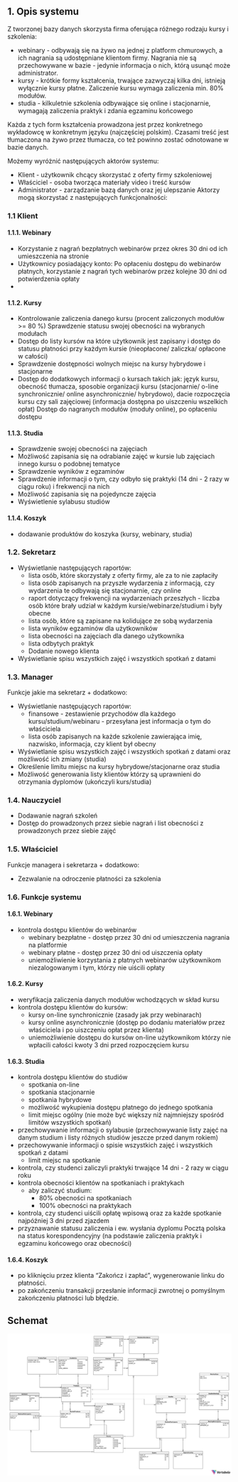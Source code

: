 ## 1. Opis systemu

Z tworzonej bazy danych skorzysta firma oferująca różnego rodzaju kursy i szkolenia:

* webinary - odbywają się na żywo na jednej z platform chmurowych, a ich nagrania są udostępniane klientom firmy. Nagrania nie są przechowywane w bazie - jedynie informacja o nich, którą usunąć może administrator.
* kursy - krótkie formy kształcenia, trwające zazwyczaj kilka dni, istnieją wyłącznie kursy płatne. Zaliczenie kursu wymaga zaliczenia min. 80% modułów.
* studia - kilkuletnie szkolenia odbywające się online i stacjonarnie, wymagają zaliczenia praktyk i zdania egzaminu końcowego

Każda z tych form kształcenia prowadzona jest przez konkretnego wykładowcę w konkretnym języku (najczęściej polskim). Czasami treść jest tłumaczona na żywo przez tłumacza, co też powinno zostać odnotowane w bazie danych.

Możemy wyróżnić następujących aktorów systemu:

* Klient - użytkownik chcący skorzystać z oferty firmy szkoleniowej
* Właściciel - osoba tworząca materiały video i treść kursów
* Administrator - zarządzanie bazą danych oraz jej ulepszanie
 Aktorzy mogą skorzystać z następujących funkcjonalności:

### 1.1 Klient

#### 1.1.1. Webinary

* Korzystanie z nagrań bezpłatnych webinarów przez okres 30 dni od ich umieszczenia na stronie
* Użytkownicy posiadający konto: Po opłaceniu dostępu do webinarów płatnych, korzystanie z nagrań tych webinarów przez kolejne 30 dni od potwierdzenia opłaty
*

#### 1.1.2. Kursy

* Kontrolowanie zaliczenia danego kursu
(procent zaliczonych modułów >= 80 %)
Sprawdzenie statusu swojej obecności na wybranych modułach
* Dostęp do listy kursów na które użytkownik jest zapisany i dostęp do statusu płatności przy każdym kursie (nieopłacone/ zaliczka/ opłacone w całości)
* Sprawdzenie dostępności wolnych miejsc na kursy hybrydowe i stacjonarne
* Dostęp do dodatkowych informacji o kursach takich jak: język kursu, obecność tłumacza, sposobie organizacji kursu (stacjonarnie/
o-line synchronicznie/ online asynchronicznie/ hybrydowo), dacie rozpoczęcia kursu czy sali zajęciowej (informacja dostępna po uiszczeniu wszelkich opłat)
Dostęp do nagranych modułów (moduły online), po opłaceniu dostępu

#### 1.1.3. Studia

* Sprawdzenie swojej obecności na zajęciach
* Możliwość zapisania się na odrabianie zajęć w kursie lub zajęciach innego kursu o podobnej tematyce
* Sprawdzenie wyników z egzaminów
* Sprawdzenie informacji o tym, czy odbyło się praktyki (14 dni - 2 razy w ciągu roku) i frekwencji na nich
* Możliwość zapisania się na pojedyncze zajęcia
* Wyświetlenie sylabusu studiów

#### 1.1.4. Koszyk

* dodawanie produktów do koszyka  (kursy, webinary, studia)
  
### 1.2. Sekretarz

* Wyświetlanie następujących raportów:
  * lista osób, które skorzystały z oferty firmy, ale za to nie zapłaciły
  * lista osób zapisanych na przyszłe wydarzenia z informacją, czy wydarzenia te odbywają się stacjonarnie, czy online
  * raport dotyczący frekwencji na wydarzeniach przeszłych - liczba osób które brały udział w każdym kursie/webinarze/studium i były obecne
  * lista osób, które są zapisane na kolidujące ze sobą wydarzenia
  * lista wyników egzaminów dla użytkowników
  * lista obecności na zajęciach dla danego użytkownika
  * lista odbytych praktyk
  * Dodanie nowego klienta
* Wyświetlanie spisu wszystkich zajęć i wszystkich spotkań z datami

### 1.3. Manager

Funkcje jakie ma sekretarz + dodatkowo:

* Wyświetlanie następujących raportów:
  * finansowe - zestawienie przychodów dla każdego kursu/studium/webinaru - przesyłana jest informacja o tym do właściciela
  * lista osób zapisanych na każde szkolenie zawierająca imię, nazwisko, informacja, czy klient był obecny
* Wyświetlanie spisu wszystkich zajęć i wszystkich spotkań z datami oraz możliwość ich zmiany (studia)
* Określenie limitu miejsc na kursy hybrydowe/stacjonarne oraz studia
* Możliwość generowania listy klientów którzy są uprawnieni do otrzymania dyplomów (ukończyli kurs/studia)

### 1.4. Nauczyciel

* Dodawanie nagrań szkoleń
* Dostęp do prowadzonych przez siebie nagrań i list obecności z prowadzonych przez siebie zajęć
  
### 1.5. Właściciel

Funkcje managera i sekretarza + dodatkowo:

* Zezwalanie na odroczenie płatności za szkolenia

### 1.6. Funkcje systemu

#### 1.6.1. Webinary

* kontrola dostępu klientów do webinarów
  * webinary bezpłatne - dostęp przez 30 dni od umieszczenia nagrania na platformie
  * webinary płatne - dostęp przez 30 dni od uiszczenia opłaty
  * uniemożliwienie korzystania z płatnych webinarów użytkownikom niezalogowanym i tym, którzy nie uiścili opłaty

#### 1.6.2. Kursy

* weryfikacja zaliczenia danych modułów wchodzących w skład kursu
* kontrola dostępu klientów do kursów:
  * kursy on-line synchronicznie (zasady jak przy webinarach)
  * kursy online asynchronicznie (dostęp po dodaniu materiałów przez właściciela i po uiszczeniu opłat przez klienta)
  * uniemożliwienie dostępu do kursów on-line użytkownikom którzy nie wpłacili całości kwoty 3 dni przed rozpoczęciem kursu

#### 1.6.3. Studia

* kontrola dostępu klientów do studiów
  * spotkania on-line
  * spotkania stacjonarnie
  * spotkania hybrydowe
  * możliwość wykupienia dostępu płatnego do jednego spotkania
  * limit miejsc ogólny (nie może być większy niż najmniejszy spośród limitów wszystkich spotkań)
* przechowywanie informacji o sylabusie (przechowywanie listy zajęć na danym studium i listy różnych studiów jeszcze przed danym rokiem)
* przechowywanie informacji o spisie wszystkich zajęć i wszystkich spotkań z datami
  * limit miejsc na spotkanie
* kontrola, czy studenci zaliczyli praktyki trwające 14 dni - 2 razy w ciągu roku
* kontrola obecności klientów na spotkaniach i praktykach
  * aby zaliczyć studium:
    * 80% obecności na spotkaniach
    * 100% obecności na praktykach
* kontrola, czy studenci uiścili opłatę wpisową oraz za każde spotkanie najpóźniej 3 dni przed zjazdem
* przyznawanie statusu zaliczenia i ew. wysłania dyplomu Pocztą polska na status korespondencyjny (na podstawie zaliczenia praktyk i egzaminu końcowego oraz obecności)

#### 1.6.4. Koszyk

* po kliknięciu przez klienta  “Zakończ i zapłać”, wygenerowanie linku do płatności.
* po zakończeniu transakcji przesłanie informacji zwrotnej o pomyślnym zakończeniu płatności lub błędzie.

## Schemat
![Schemat_1](Schemat_1.svg)
